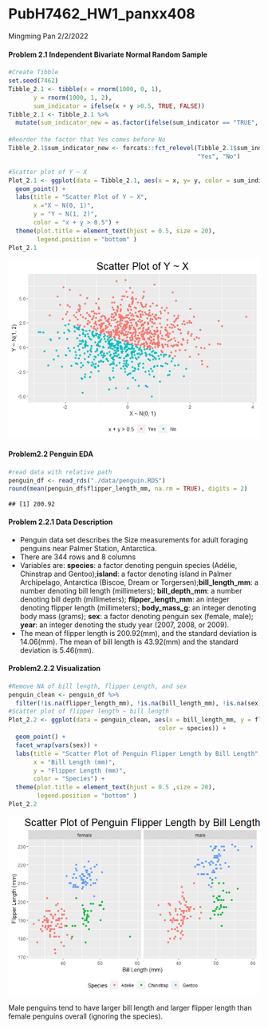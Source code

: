 PubH7462_HW1_panxx408
================
Mingming Pan
2/2/2022

#### Problem 2.1 Independent Bivariate Normal Random Sample

``` r
#Create Tibble
set.seed(7462)
Tibble_2.1 <- tibble(x = rnorm(1000, 0, 1),
       y = rnorm(1000, 1, 2),
       sum_indicator = ifelse(x + y >0.5, TRUE, FALSE))
Tibble_2.1 <- Tibble_2.1 %>%
  mutate(sum_indicator_new = as.factor(ifelse(sum_indicator == "TRUE", "Yes", "No"))) 

#Reorder the factor that Yes comes before No
Tibble_2.1$sum_indicator_new <- forcats::fct_relevel(Tibble_2.1$sum_indicator_new,
                                                     "Yes", "No")
```

``` r
#Scatter plot of Y ~ X
Plot_2.1 <- ggplot(data = Tibble_2.1, aes(x = x, y= y, color = sum_indicator_new)) +
  geom_point() +
  labs(title = "Scatter Plot of Y ~ X", 
       x ="X ~ N(0, 1)", 
       y = "Y ~ N(1, 2)",
       color = "x + y > 0.5") +
  theme(plot.title = element_text(hjust = 0.5, size = 20), 
        legend.position = "bottom" )
Plot_2.1
```

![](pubh7462_hw1_panxx408_files/figure-gfm/unnamed-chunk-2-1.png)<!-- -->
#### Problem2.2 Penguin EDA

``` r
#read data with relative path
penguin_df <- read_rds("./data/penguin.RDS")
round(mean(penguin_df$flipper_length_mm, na.rm = TRUE), digits = 2)
```

    ## [1] 200.92

#### Problem 2.2.1 Data Description

-   Penguin data set describes the Size measurements for adult foraging
    penguins near Palmer Station, Antarctica.
-   There are 344 rows and 8 columns
-   Variables are: **species**: a factor denoting penguin species
    (Adélie, Chinstrap and Gentoo);**island**: a factor denoting island
    in Palmer Archipelago, Antarctica (Biscoe, Dream or
    Torgersen);**bill_length_mm**: a number denoting bill length
    (millimeters); **bill_depth_mm**: a number denoting bill depth
    (millimeters); **flipper_length_mm**: an integer denoting flipper
    length (millimeters); **body_mass_g**: an integer denoting body mass
    (grams); **sex**: a factor denoting penguin sex (female, male);
    **year**: an integer denoting the study year (2007, 2008, or 2009).
-   The mean of flipper length is 200.92(mm), and the standard deviation
    is 14.06(mm). The mean of bill length is 43.92(mm) and the standard
    deviation is 5.46(mm).

#### Problem2.2.2 Visualization

``` r
#Remove NA of bill length, flipper Length, and sex
penguin_clean <- penguin_df %>%
  filter(!is.na(flipper_length_mm), !is.na(bill_length_mm), !is.na(sex))
#Scatter plot of flipper length ~ bill length 
Plot_2.2 <- ggplot(data = penguin_clean, aes(x = bill_length_mm, y = flipper_length_mm, 
                                          color = species)) +
  geom_point() +
  facet_wrap(vars(sex)) +
  labs(title = "Scatter Plot of Penguin Flipper Length by Bill Length", 
       x = "Bill Length (mm)", 
       y = "Flipper Length (mm)",
       color = "Species") +
  theme(plot.title = element_text(hjust = 0.5 ,size = 20), 
        legend.position = "bottom" )
Plot_2.2
```

![](pubh7462_hw1_panxx408_files/figure-gfm/unnamed-chunk-4-1.png)<!-- -->

Male penguins tend to have larger bill length and larger flipper length
than female penguins overall (ignoring the species).
